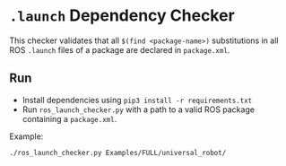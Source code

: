 # `.launch` Dependency Checker

This checker validates that all `$(find <package-name>)` substitutions in all ROS `.launch` files of a package are declared in `package.xml`.

## Run

- Install dependencies using `pip3 install -r requirements.txt`
- Run `ros_launch_checker.py` with a path to a valid ROS package containing a `package.xml`.

Example:

```bash
./ros_launch_checker.py Examples/FULL/universal_robot/
```
